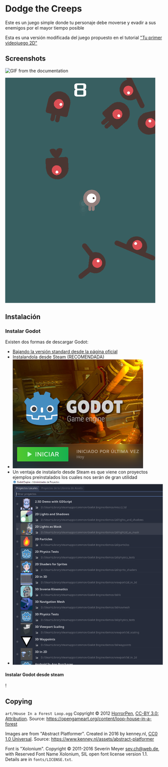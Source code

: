 # Dodge the Creeps

Este es un juego simple donde tu personaje debe moverse y evadir a sus enemigos por el mayor tiempo posible

Esta es una versión modificada del juego propuesto en el tutorial ["Tu primer videojuego 2D"](https://docs.godotengine.org/es/stable/getting_started/first_2d_game/index.html)

## Screenshots

![GIF from the documentation](https://docs.godotengine.org/en/latest/_images/dodge_preview.gif)

![Screenshot](screenshots/dodge.png)

## Instalación
### Instalar Godot
Existen dos formas de descargar Godot:
- [Bajando la versión standard desde la página oficial](https://godotengine.org/download)
- Instalandola desde Steam (RECOMENDADA)
 - ![Steam Godot](screenshots/steam_godot.png)
 - Un ventaja de instalarlo desde Steam es que viene con proyectos ejemplos preinstalados los cuales nos serán de gran utilidad
 - ![Steam Godot DEMOS](screenshots/ejemplos.png)
 


#### Instalar Godot desde steam
!

## Copying

`art/House In a Forest Loop.ogg` Copyright &copy; 2012 [HorrorPen](https://opengameart.org/users/horrorpen), [CC-BY 3.0: Attribution](http://creativecommons.org/licenses/by/3.0/). Source: https://opengameart.org/content/loop-house-in-a-forest

Images are from "Abstract Platformer". Created in 2016 by kenney.nl, [CC0 1.0 Universal](http://creativecommons.org/publicdomain/zero/1.0/). Source: https://www.kenney.nl/assets/abstract-platformer

Font is "Xolonium". Copyright &copy; 2011-2016 Severin Meyer <sev.ch@web.de>, with Reserved Font Name Xolonium, SIL open font license version 1.1. Details are in `fonts/LICENSE.txt`.
